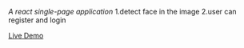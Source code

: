 *A react single-page application*
1.detect face in the image
2.user can register and login

[Live Demo](https://smart-frontend.herokuapp.com)

